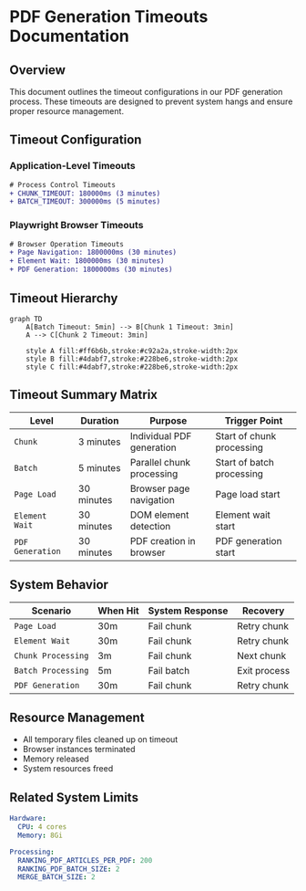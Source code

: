 # PDF Generation Timeouts Documentation

## Overview
This document outlines the timeout configurations in our PDF generation process. These timeouts are designed to prevent system hangs and ensure proper resource management.

## Timeout Configuration

### Application-Level Timeouts
```diff
# Process Control Timeouts
+ CHUNK_TIMEOUT: 180000ms (3 minutes)
+ BATCH_TIMEOUT: 300000ms (5 minutes)
```

### Playwright Browser Timeouts
```diff
# Browser Operation Timeouts
+ Page Navigation: 1800000ms (30 minutes)
+ Element Wait: 1800000ms (30 minutes)
+ PDF Generation: 1800000ms (30 minutes)
```

## Timeout Hierarchy
```mermaid
graph TD
    A[Batch Timeout: 5min] --> B[Chunk 1 Timeout: 3min]
    A --> C[Chunk 2 Timeout: 3min]
    
    style A fill:#ff6b6b,stroke:#c92a2a,stroke-width:2px
    style B fill:#4dabf7,stroke:#228be6,stroke-width:2px
    style C fill:#4dabf7,stroke:#228be6,stroke-width:2px
```

## Timeout Summary Matrix

| Level | Duration | Purpose | Trigger Point |
|-------|----------|---------|---------------|
| `Chunk` | 3 minutes | Individual PDF generation | Start of chunk processing |
| `Batch` | 5 minutes | Parallel chunk processing | Start of batch processing |
| `Page Load` | 30 minutes | Browser page navigation | Page load start |
| `Element Wait` | 30 minutes | DOM element detection | Element wait start |
| `PDF Generation` | 30 minutes | PDF creation in browser | PDF generation start |

## System Behavior

| Scenario | When Hit | System Response | Recovery |
|----------|----------|-----------------|----------|
| `Page Load` | 30m | Fail chunk | Retry chunk |
| `Element Wait` | 30m | Fail chunk | Retry chunk |
| `Chunk Processing` | 3m | Fail chunk | Next chunk |
| `Batch Processing` | 5m | Fail batch | Exit process |
| `PDF Generation` | 30m | Fail chunk | Retry chunk |

## Resource Management
- All temporary files cleaned up on timeout
- Browser instances terminated
- Memory released
- System resources freed

## Related System Limits
```yaml
Hardware:
  CPU: 4 cores
  Memory: 8Gi

Processing:
  RANKING_PDF_ARTICLES_PER_PDF: 200
  RANKING_PDF_BATCH_SIZE: 2
  MERGE_BATCH_SIZE: 2
```